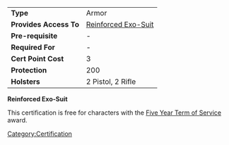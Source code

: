 |                        |                                                       |
|------------------------|-------------------------------------------------------|
| **Type**               | Armor                                                 |
| **Provides Access To** | [Reinforced Exo-Suit](Reinforced_Exo-Suit "wikilink") |
| **Pre-requisite**      | \-                                                    |
| **Required For**       | \-                                                    |
| **Cert Point Cost**    | 3                                                     |
| **Protection**         | 200                                                   |
| **Holsters**           | 2 Pistol, 2 Rifle                                     |

**Reinforced Exo-Suit**

This certification is free for characters with the [Five Year Term of
Service](Term_of_Service "wikilink") award.

[Category:Certification](Category:Certification "wikilink")